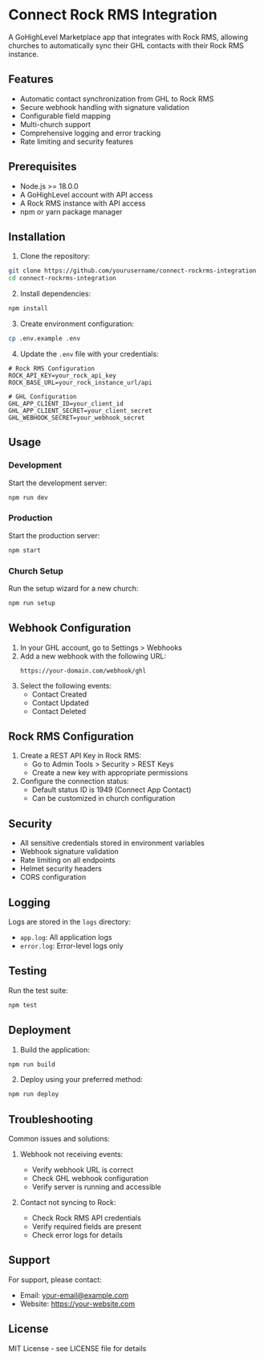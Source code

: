 # Connect Rock RMS Integration

A GoHighLevel Marketplace app that integrates with Rock RMS, allowing churches to automatically sync their GHL contacts with their Rock RMS instance.

## Features

- Automatic contact synchronization from GHL to Rock RMS
- Secure webhook handling with signature validation
- Configurable field mapping
- Multi-church support
- Comprehensive logging and error tracking
- Rate limiting and security features

## Prerequisites

- Node.js >= 18.0.0
- A GoHighLevel account with API access
- A Rock RMS instance with API access
- npm or yarn package manager

## Installation

1. Clone the repository:
```bash
git clone https://github.com/yourusername/connect-rockrms-integration
cd connect-rockrms-integration
```

2. Install dependencies:
```bash
npm install
```

3. Create environment configuration:
```bash
cp .env.example .env
```

4. Update the `.env` file with your credentials:
```env
# Rock RMS Configuration
ROCK_API_KEY=your_rock_api_key
ROCK_BASE_URL=your_rock_instance_url/api

# GHL Configuration
GHL_APP_CLIENT_ID=your_client_id
GHL_APP_CLIENT_SECRET=your_client_secret
GHL_WEBHOOK_SECRET=your_webhook_secret
```

## Usage

### Development

Start the development server:
```bash
npm run dev
```

### Production

Start the production server:
```bash
npm start
```

### Church Setup

Run the setup wizard for a new church:
```bash
npm run setup
```

## Webhook Configuration

1. In your GHL account, go to Settings > Webhooks
2. Add a new webhook with the following URL:
   ```
   https://your-domain.com/webhook/ghl
   ```
3. Select the following events:
   - Contact Created
   - Contact Updated
   - Contact Deleted

## Rock RMS Configuration

1. Create a REST API Key in Rock RMS:
   - Go to Admin Tools > Security > REST Keys
   - Create a new key with appropriate permissions
2. Configure the connection status:
   - Default status ID is 1949 (Connect App Contact)
   - Can be customized in church configuration

## Security

- All sensitive credentials stored in environment variables
- Webhook signature validation
- Rate limiting on all endpoints
- Helmet security headers
- CORS configuration

## Logging

Logs are stored in the `logs` directory:
- `app.log`: All application logs
- `error.log`: Error-level logs only

## Testing

Run the test suite:
```bash
npm test
```

## Deployment

1. Build the application:
```bash
npm run build
```

2. Deploy using your preferred method:
```bash
npm run deploy
```

## Troubleshooting

Common issues and solutions:

1. Webhook not receiving events:
   - Verify webhook URL is correct
   - Check GHL webhook configuration
   - Verify server is running and accessible

2. Contact not syncing to Rock:
   - Check Rock RMS API credentials
   - Verify required fields are present
   - Check error logs for details

## Support

For support, please contact:
- Email: your-email@example.com
- Website: https://your-website.com

## License

MIT License - see LICENSE file for details
